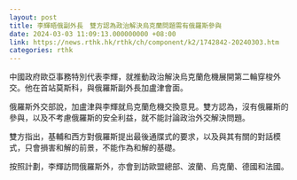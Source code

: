 ```yaml
---
layout: post
title: 李輝晤俄副外長　雙方認為政治解決烏克蘭問題需有俄羅斯參與
date: 2024-03-03 11:09:13.000000000 +08:00
link: https://news.rthk.hk/rthk/ch/component/k2/1742842-20240303.htm
categories: rthk
---
```


中國政府歐亞事務特別代表李輝，就推動政治解決烏克蘭危機展開第二輪穿梭外交。他在首站莫斯科，與俄羅斯副外長加盧津會面。

俄羅斯外交部說，加盧津與李輝就烏克蘭危機交換意見。雙方認為，沒有俄羅斯的參與，以及不考慮俄羅斯的安全利益，就不能討論政治外交解決問題。

雙方指出，基輔和西方對俄羅斯提出最後通牒式的要求，以及與其有關的對話模式，只會損害和解的前景，不能作為和解的基礎。

按照計劃，李輝訪問俄羅斯外，亦會到訪歐盟總部、波蘭、烏克蘭、德國和法國。
